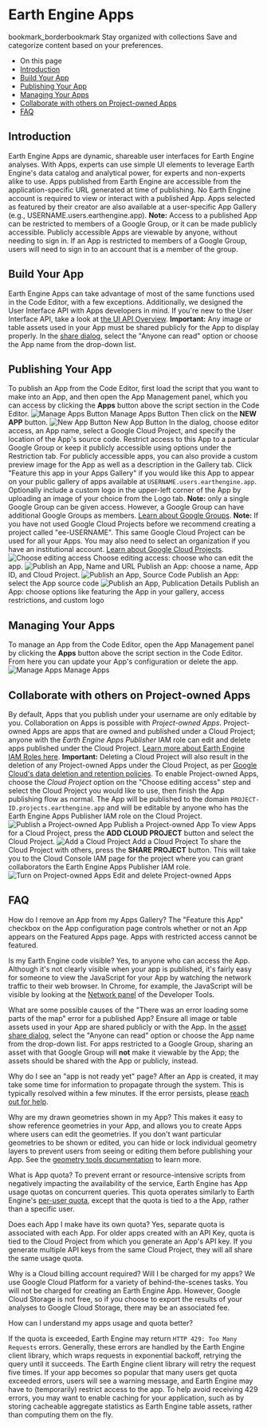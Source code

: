  
#  Earth Engine Apps 
bookmark_borderbookmark Stay organized with collections  Save and categorize content based on your preferences.
  * On this page
  * [Introduction](https://developers.google.com/earth-engine/guides/apps#introduction)
  * [Build Your App](https://developers.google.com/earth-engine/guides/apps#build-your-app)
  * [Publishing Your App](https://developers.google.com/earth-engine/guides/apps#publishing-your-app)
  * [Managing Your Apps](https://developers.google.com/earth-engine/guides/apps#managing-your-apps)
  * [Collaborate with others on Project-owned Apps](https://developers.google.com/earth-engine/guides/apps#collaborate-with-others-on-project-owned-apps)
  * [FAQ](https://developers.google.com/earth-engine/guides/apps#faq)


## Introduction
Earth Engine Apps are dynamic, shareable user interfaces for Earth Engine analyses. With Apps, experts can use simple UI elements to leverage Earth Engine's data catalog and analytical power, for experts and non-experts alike to use. 
Apps published from Earth Engine are accessible from the application-specific URL generated at time of publishing. No Earth Engine account is required to view or interact with a published App. Apps selected as featured by their creator are also available at a user-specific App Gallery (e.g., USERNAME.users.earthengine.app). 
**Note:** Access to a published App can be restricted to members of a Google Group, or it can be made publicly accessible. Publicly accessible Apps are viewable by anyone, without needing to sign in. If an App is restricted to members of a Google Group, users will need to sign in to an account that is a member of the group.
## Build Your App
Earth Engine Apps can take advantage of most of the same functions used in the Code Editor, with a few exceptions. Additionally, we designed the User Interface API with Apps developers in mind. If you're new to the User Interface API, take a look at [ the UI API Overview](https://developers.google.com/earth-engine/ui).
**Important:** Any image or table assets used in your App must be shared publicly for the App to display properly. In the [share dialog](https://developers.google.com/earth-engine/asset_manager#sharing-assets), select the "Anyone can read" option or choose the App name from the drop-down list. 
## Publishing Your App
To publish an App from the Code Editor, first load the script that you want to make into an App, and then open the App Management panel, which you can access by clicking the **Apps** button above the script section in the Code Editor. 
![Manage Apps Button](https://developers.google.com/static/earth-engine/images/app-management-icon.png) Manage Apps Button
Then click on the **NEW APP** button. 
![New App Button](https://developers.google.com/static/earth-engine/images/create-new-app.png) New App Button
In the dialog, choose editor access, an App name, select a Google Cloud Project, and specify the location of the App's source code. Restrict access to this App to a particular Google Group or keep it publicly accessible using options under the Restriction tab. For publicly accessible apps, you can also provide a custom preview image for the App as well as a description in the Gallery tab. Click "Feature this app in your Apps Gallery" if you would like this App to appear on your public gallery of apps available at `USERNAME.users.earthengine.app`. Optionally include a custom logo in the upper-left corner of the App by uploading an image of your choice from the Logo tab. 
**Note:** only a single Google Group can be given access. However, a Google Group can have additional Google Groups as members. [Learn about Google Groups](https://support.google.com/groups/). **Note:** If you have not used Google Cloud Projects before we recommend creating a project called "ee-USERNAME". This same Google Cloud Project can be used for all your Apps. You may also need to select an organization if you have an institutional account. [Learn about Google Cloud Projects](https://cloud.google.com/resource-manager/docs/creating-managing-projects). ![Choose editing access](https://developers.google.com/static/earth-engine/images/publish-app-dialog1.png) Choose editing access: choose who can edit the app. ![Publish an App, Name and URL](https://developers.google.com/static/earth-engine/images/publish-app-dialog2.png) Publish an App: choose a name, App ID, and Cloud Project. ![Publish an App, Source Code](https://developers.google.com/static/earth-engine/images/publish-app-dialog3.png) Publish an App: select the App source code ![Publish an App, Publication Details](https://developers.google.com/static/earth-engine/images/publish-app-dialog4.png) Publish an App: choose options like featuring the App in your gallery, access restrictions, and custom logo 
## Managing Your Apps
To manage an App from the Code Editor, open the App Management panel by clicking the **Apps** button above the script section in the Code Editor. From here you can update your App's configuration or delete the app. 
![Manage Apps](https://developers.google.com/static/earth-engine/images/manage-apps.png) Manage Apps
## Collaborate with others on Project-owned Apps
By default, Apps that you publish under your username are only editable by you. Collaboration on Apps is possible with _Project-owned Apps_. Project-owned Apps are apps that are owned and published under a Cloud Project; anyone with the _Earth Engine Apps Publisher_ IAM role can edit and delete apps published under the Cloud Project. [Learn more about Earth Engine IAM Roles here](https://developers.google.com/earth-engine/cloud/roles_permissions#predefined-earth-engine-iam-roles). 
**Important:** Deleting a Cloud Project will also result in the deletion of any Project-owned Apps under the Cloud Project, as per [Google Cloud's data deletion and retention policies](https://cloud.google.com/docs/security/deletion). 
To enable Project-owned Apps, choose the _Cloud Project_ option on the "Choose editing access" step and select the Cloud Project you would like to use, then finish the App publishing flow as normal. The App will be published to the domain `PROJECT-ID.projects.earthengine.app` and will be editable by anyone who has the Earth Engine Apps Publisher IAM role on the Cloud Project. 
![Publish a Project-owned App](https://developers.google.com/static/earth-engine/images/publish-project-owned-app.png) Publish a Project-owned App
To view Apps for a Cloud Project, press the **ADD CLOUD PROJECT** button and select the Cloud Project. 
![Add a Cloud Project](https://developers.google.com/static/earth-engine/images/add-cloud-project.png) Add a Cloud Project
To share the Cloud Project with others, press the **SHARE PROJECT** button. This will take you to the Cloud Console IAM page for the project where you can grant collaborators the Earth Engine Apps Publisher IAM role. 
![Turn on Project-owned Apps](https://developers.google.com/static/earth-engine/images/project-owned-apps.png) Edit and delete Project-owned Apps
## FAQ 

How do I remove an App from my Apps Gallery?
     The "Feature this App" checkbox on the App configuration page controls whether or not an App appears on the Featured Apps page. Apps with restricted access cannot be featured.  

Is my Earth Engine code visible? 
     Yes, to anyone who can access the App. Although it's not clearly visible when your app is published, it's fairly easy for someone to view the JavaScript for your App by watching the network traffic to their web browser. In Chrome, for example, the JavaScript will be visible by looking at the [ Network panel](https://developers.google.com/web/tools/chrome-devtools/network-performance/reference) of the Developer Tools.  

What are some possible causes of the "There was an error loading some parts of the map" error for a published App?
    Ensure all image or table assets used in your App are shared publicly or with the App. In the [asset share dialog](https://developers.google.com/earth-engine/asset_manager#sharing-assets), select the "Anyone can read" option or choose the App name from the drop-down list. For apps restricted to a Google Group, sharing an asset with that Google Group will **not** make it viewable by the App; the assets should be shared with the App or publicly, instead.  

Why do I see an "app is not ready yet" page? 
     After an App is created, it may take some time for information to propagate through the system. This is typically resolved within a few minutes. If the error persists, please [reach out for help](https://developers.google.com/earth-engine/help).  

Why are my drawn geometries shown in my App? 
     This makes it easy to show reference geometries in your App, and allows you to create Apps where users can edit the geometries. If you don't want particular geometries to be shown or edited, you can hide or lock individual geometry layers to prevent users from seeing or editing them before publishing your App. See the [ geometry tools documentation](https://developers.google.com/earth-engine/playground#geometry-tools) to learn more.  

What is App quota? 
     To prevent errant or resource-intensive scripts from negatively impacting the availability of the service, Earth Engine has App usage quotas on concurrent queries. This quota operates similarly to Earth Engine's [ per-user quota](https://developers.google.com/earth-engine/usage), except that the quota is tied to a the App, rather than a specific user.  

Does each App I make have its own quota? 
     Yes, separate quota is associated with each App. For older apps created with an API Key, quota is tied to the Cloud Project from which you generate an App's API key. If you generate multiple API keys from the same Cloud Project, they will all share the same usage quota.  

Why is a Cloud billing account required? Will I be charged for my apps?
     We use Google Cloud Platform for a variety of behind-the-scenes tasks. You will not be charged for creating an Earth Engine App. However, Google Cloud Storage is not free, so if you choose to export the results of your analyses to Google Cloud Storage, there may be an associated fee.  

How can I understand my apps usage and quota better? 
    
If the quota is exceeded, Earth Engine may return `HTTP 429: Too Many Requests` errors. Generally, these errors are handled by the Earth Engine client library, which wraps requests in exponential backoff, retrying the query until it succeeds. The Earth Engine client library will retry the request five times.
If your app becomes so popular that many users get quota exceeded errors, users will see a warning message, and Earth Engine may have to (temporarily) restrict access to the app. 
To help avoid receiving 429 errors, you may want to enable caching for your application, such as by storing cacheable aggregate statistics as Earth Engine table assets, rather than computing them on the fly.

